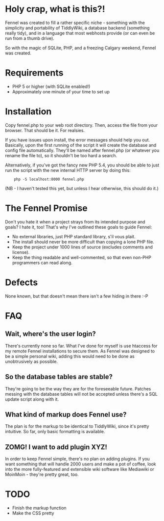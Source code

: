 Holy crap, what is this?!
=========================
Fennel was created to fill a rather specific niche - something with the simplicity and portability of TiddlyWiki, a database backend (something really tidy), and in a language that most webhosts provide (or can even be run from a thumb drive).

So with the magic of SQLite, PHP, and a freezing Calgary weekend, Fennel was created.

Requirements
============
* PHP 5 or higher (with SQLite enabled!)
* Approximately one minute of your time to set up

Installation
============
Copy fennel.php to your web root directory. Then, access the file from your browser. That should be it. For realsies.

If you have issues upon install, the error messages should help you out. Basically, upon the first running of the script it will create the database and config file automatically. They'll be named after fennel.php (or whatever you rename the file to), so it shouldn't be too hard a search.

Alternatively, if you've got the fancy new PHP 5.4, you should be able to just run the script with the new internal HTTP server by doing this:

        php -S localhost:8000 fennel.php

(NB - I haven't tested this yet, but unless I hear otherwise, this should do it.)

The Fennel Promise
==================
Don't you hate it when a project strays from its intended purpose and goals? I hate it, too! That's why I've outlined these goals to guide Fennel:

* No external libraries, just PHP standard library, s'il vous plait.
* The install should never be more difficult than copying a lone PHP file.
* Keep the project under 1000 lines of source (excludes comments and license).
* Keep the thing readable and well-commented, so that even non-PHP programmers can read along.

Defects
=======
None known, but that doesn't mean there isn't a few hiding in there :-P

FAQ
===
Wait, where's the user login?
-----------------------------
There's currently none so far. What I've done for myself is use htaccess for my remote Fennel installations to secure them. As Fennel was designed to be a simple personal wiki, adding this would need to be done as unobtrusively as possible.

So the database tables are stable?
--------------------------------
They're going to be the way they are for the foreseeable future. Patches messing with the database tables will not be accepted unless there's a SQL update script along with it.

What kind of markup does Fennel use?
------------------------------------
The plan is for the markup to be identical to TiddlyWiki, since it's pretty intuitive. So far, only basic formatting is available.

ZOMG! I want to add plugin XYZ!
-------------------------------
In order to keep Fennel simple, there's no plan on adding plugins. If you want something that will handle 2000 users and make a pot of coffee, look into the more fully-featured and extensible wiki software like Mediawiki or MoinMoin - they're pretty great, too.

TODO
====
* Finish the markup function
* Make the CSS pretty
